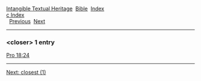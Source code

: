 [Intangible Textual Heritage](../../index)  [Bible](../index) 
[Index](index)   
[c Index](_c_)  
  [Previous](c02252)  [Next](c02254) 

------------------------------------------------------------------------

### &lt;closer&gt; 1 entry

[Pro 18:24](../kjv/pro018.htm#024)  

------------------------------------------------------------------------

[Next: closest (1)](c02254)
